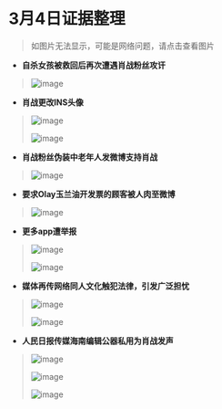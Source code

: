 # 3月4日证据整理
>如图片无法显示，可能是网络问题，请点击查看图片
+ **自杀女孩被救回后再次遭遇肖战粉丝攻讦**
> ![image](https://github.com/Feb27HistoryMoment/XiaoZhanGate/blob/master/evidence0304/102.PNG)

+ **肖战更改INS头像**
> ![image](https://github.com/Feb27HistoryMoment/XiaoZhanGate/blob/master/evidence0304/201.PNG)
>
> ![image](https://github.com/Feb27HistoryMoment/XiaoZhanGate/blob/master/evidence0304/202.JPG)

+ **肖战粉丝伪装中老年人发微博支持肖战**
> ![image](https://github.com/Feb27HistoryMoment/XiaoZhanGate/blob/master/evidence0304/301.PNG)

+ **要求Olay玉兰油开发票的顾客被人肉至微博**
> ![image](https://github.com/Feb27HistoryMoment/XiaoZhanGate/blob/master/evidence0304/401.PNG)

+ **更多app遭举报**
> ![image](https://github.com/Feb27HistoryMoment/XiaoZhanGate/blob/master/evidence0304/501.PNG)
>
> ![image](https://github.com/Feb27HistoryMoment/XiaoZhanGate/blob/master/evidence0304/502.JPG)

+ **媒体再传网络同人文化触犯法律，引发广泛担忧**
> ![image](https://github.com/Feb27HistoryMoment/XiaoZhanGate/blob/master/evidence0304/601.PNG)
>
> ![image](https://github.com/Feb27HistoryMoment/XiaoZhanGate/blob/master/evidence0304/602.JPG)

+ **人民日报传媒海南编辑公器私用为肖战发声**
> ![image](https://github.com/Feb27HistoryMoment/XiaoZhanGate/blob/master/evidence0304/701.JPG)
>
> ![image](https://github.com/Feb27HistoryMoment/XiaoZhanGate/blob/master/evidence0304/702.JPG)
>
> ![image](https://github.com/Feb27HistoryMoment/XiaoZhanGate/blob/master/evidence0304/703.JPG)

